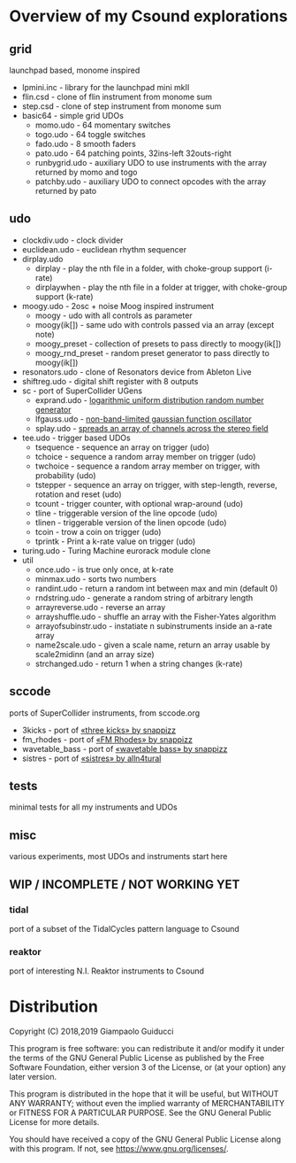 #  Overview of my Csound explorations

## grid

launchpad based, monome inspired

- lpmini.inc - library for the launchpad mini mkII
- flin.csd - clone of flin instrument from monome sum
- step.csd - clone of step instrument from monome sum
- basic64 - simple grid UDOs
  - momo.udo - 64 momentary switches
  - togo.udo - 64 toggle switches
  - fado.udo - 8 smooth faders
  - pato.udo - 64 patching points, 32ins-left 32outs-right
  - runbygrid.udo - auxiliary UDO to use instruments with the array returned by momo and togo
  - patchby.udo - auxiliary UDO to connect opcodes with the array returned by pato

## udo

- clockdiv.udo - clock divider
- euclidean.udo - euclidean rhythm sequencer
- dirplay.udo
  - dirplay - play the nth file in a folder, with choke-group support (i-rate)
  - dirplaywhen - play the nth file in a folder at trigger, with choke-group support (k-rate)
- moogy.udo - 2osc + noise Moog inspired instrument
  - moogy - udo with all controls as parameter
  - moogy(ik[]) - same udo with controls passed via an array (except note)
  - moogy\_preset - collection of presets to pass directly to moogy(ik[]) 
  - moogy\_rnd\_preset - random preset generator to pass directly to moogy(ik[]) 
- resonators.udo - clone of Resonators device from Ableton Live
- shiftreg.udo - digital shift register with 8 outputs
- sc - port of SuperCollider UGens
  - exprand.udo - [logarithmic uniform distribution random number generator](http://doc.sccode.org/Classes/SimpleNumber.html#-exprand)
  - lfgauss.udo - [non-band-limited gaussian function oscillator](http://doc.sccode.org/Classes/LFGauss.html)
  - splay.udo - [spreads an array of channels across the stereo field](http://doc.sccode.org/Classes/Splay.html)
- tee.udo - trigger based UDOs
  - tsequence - sequence an array on trigger (udo)
  - tchoice - sequence a random array member on trigger (udo) 
  - twchoice - sequence a random array member on trigger, with probability (udo)
  - tstepper - sequence an array on trigger, with step-length, reverse, rotation and reset (udo) 
  - tcount - trigger counter, with optional wrap-around (udo)
  - tline - triggerable version of the line opcode (udo)
  - tlinen - triggerable version of the linen opcode (udo)
  - tcoin - trow a coin on trigger (udo)
  - tprintk   - Print a k-rate value on trigger (udo)
- turing.udo - Turing Machine eurorack module clone
- util
  - once.udo - is true only once, at k-rate
  - minmax.udo - sorts two numbers
  - randint.udo - return a random int between max and min (default 0)
  - rndstring.udo - generate a random string of arbitrary length
  - arrayreverse.udo - reverse an array
  - arrayshuffle.udo - shuffle an array with the Fisher-Yates algorithm
  - arrayofsubinstr.udo - instatiate n subinstruments inside an a-rate array
  - name2scale.udo - given a scale name, return an array usable by scale2midinn (and an array size)
  - strchanged.udo - return 1 when a string changes (k-rate)

## sccode

ports of SuperCollider instruments, from sccode.org

- 3kicks - port of [«three kicks» by snappizz](http://sccode.org/1-57g)
- fm\_rhodes - port of [«FM Rhodes» by snappizz](http://sccode.org/1-522)
- wavetable\_bass - port of [«wavetable bass» by snappizz](http://sccode.org/1-57b)
- sistres - port of [«sistres» by alln4tural](http://sccode.org/1-1Ni)

## tests
minimal tests for all my instruments and UDOs

## misc
various experiments, most UDOs and instruments start here

## WIP / INCOMPLETE / NOT WORKING YET

### tidal
port of a subset of the TidalCycles pattern language to Csound

### reaktor
port of interesting N.I. Reaktor instruments to Csound


# Distribution

Copyright (C) 2018,2019 Giampaolo Guiducci

This program is free software: you can redistribute it and/or modify
it under the terms of the GNU General Public License as published by
the Free Software Foundation, either version 3 of the License, or
(at your option) any later version.

This program is distributed in the hope that it will be useful,
but WITHOUT ANY WARRANTY; without even the implied warranty of
MERCHANTABILITY or FITNESS FOR A PARTICULAR PURPOSE.  See the
GNU General Public License for more details.

You should have received a copy of the GNU General Public License
along with this program.  If not, see <https://www.gnu.org/licenses/>.

